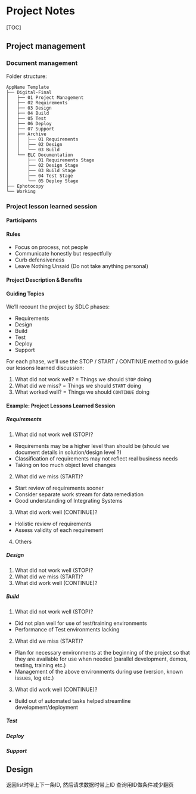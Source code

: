# Project Notes

[TOC]

## Project management

### Document management
Folder structure:
```
AppName Template
├── Digital-Final
│   ├── 01 Project Management
│   ├── 02 Requirements
│   ├── 03 Design
│   ├── 04 Build
│   ├── 05 Test
│   ├── 06 Deploy
│   ├── 07 Support
│   ├── Archive
│   │   ├── 01 Requirements
│   │   ├── 02 Design
│   │   └── 03 Build
│   └── ELC Documentation
│       ├── 01 Requirements Stage
│       ├── 02 Design Stage
│       ├── 03 Build Stage
│       ├── 04 Test Stage
│       └── 05 Deploy Stage
├── Ephotocopy
└── Working
```

### Project lesson learned session
#### Participants
#### Rules
- Focus on process, not people
- Communicate honestly but respectfully
- Curb defensiveness
- Leave Nothing Unsaid (Do not take anything personal)

#### Project Description & Benefits

#### Guiding Topics
We’ll recount the project by SDLC phases:
- Requirements
- Design
- Build
- Test
- Deploy
- Support

For each phase, we’ll use the STOP / START / CONTINUE method to guide our lessons learned discussion:
1. What did not work well?      = Things we should `STOP` doing
2. What did we miss? 	      = Things we should `START` doing
3. What worked well? 	      = Things we should `CONTINUE` doing

#### Example: Project Lessons Learned Session
##### Requirements
1. What did not work well (STOP)?
 - Requirements may be a higher level than should be (should we document details in solution/design level ?)
 - Classification of requirements may not reflect real business needs
 - Taking on too much object level changes

2. What did we miss (START)?
 - Start review of requirements sooner
 - Consider separate work stream for data remediation
 - Good understanding of Integrating Systems

3. What did work well (CONTINUE)?
 - Holistic review of requirements
 - Assess validity of each requirement

4. Others

##### Design
1. What did not work well (STOP)?
2. What did we miss (START)?
3. What did work well (CONTINUE)?

##### Build
1. What did not work well (STOP)?
 - Did not plan well for use of test/training environments
 - Performance of Test environments lacking

2. What did we miss (START)?
 - Plan for necessary environments at the beginning of the project so that they are available for use when needed (parallel development, demos, testing, training etc.)
 - Management of the above environments during use (version, known issues, log etc.)

3. What did work well (CONTINUE)?
 - Build out of automated tasks helped streamline development/deployment

##### Test
##### Deploy
##### Support

## Design
返回list时带上下一条ID, 然后请求数据时带上ID 查询用ID做条件减少翻页